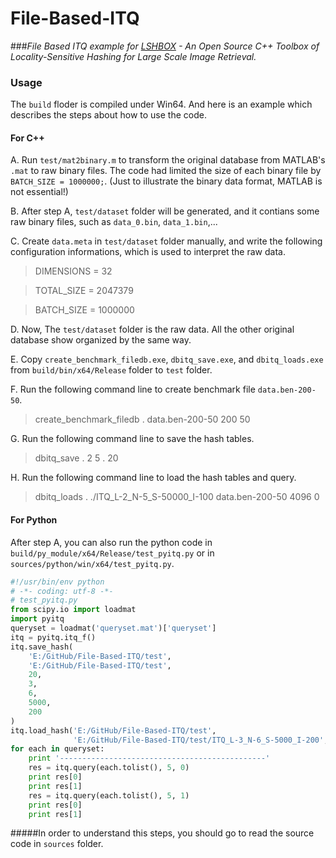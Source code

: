 File-Based-ITQ
==============

###*File Based ITQ example for [LSHBOX](https://github.com/RSIA-LIESMARS-WHU/LSHBOX) - An Open Source C++ Toolbox of Locality-Sensitive Hashing for Large Scale Image Retrieval.*

### Usage

The `build` floder is compiled under Win64. And here is an example which describes the steps about how to use the code.

#### For C++

A. Run `test/mat2binary.m` to transform the original database from MATLAB's `.mat` to raw binary files. The code had limited the size of each binary file by `BATCH_SIZE = 1000000;`. (Just to illustrate the binary data format, MATLAB is not essential!)

B. After step A, `test/dataset` folder will be generated, and it contians some raw binary files, such as `data_0.bin`, `data_1.bin`,...

C. Create `data.meta` in `test/dataset` folder manually, and write the following configuration informations, which is used to interpret the raw data. 

>DIMENSIONS = 32

>TOTAL_SIZE = 2047379

>BATCH_SIZE = 1000000

D. Now, The `test/dataset` folder is the raw data. All the other original database show organized by the same way.

E. Copy `create_benchmark_filedb.exe`, `dbitq_save.exe`, and `dbitq_loads.exe` from `build/bin/x64/Release` folder to `test` folder.

F. Run the following command line to create benchmark file `data.ben-200-50`.

>create_benchmark_filedb . data.ben-200-50 200 50

G. Run the following command line to save the hash tables.

>dbitq_save . 2 5 . 20

H. Run the following command line to load the hash tables and query.

>dbitq_loads . ./ITQ_L-2_N-5_S-50000_I-100 data.ben-200-50 4096 0

#### For Python

After step A, you can also run the python code in `build/py_module/x64/Release/test_pyitq.py` or in `sources/python/win/x64/test_pyitq.py`.

```python
#!/usr/bin/env python
# -*- coding: utf-8 -*-
# test_pyitq.py
from scipy.io import loadmat
import pyitq
queryset = loadmat('queryset.mat')['queryset']
itq = pyitq.itq_f()
itq.save_hash(
    'E:/GitHub/File-Based-ITQ/test',
    'E:/GitHub/File-Based-ITQ/test',
    20,
    3,
    6,
    5000,
    200
)
itq.load_hash('E:/GitHub/File-Based-ITQ/test',
              'E:/GitHub/File-Based-ITQ/test/ITQ_L-3_N-6_S-5000_I-200', 2, 30, 4096)
for each in queryset:
    print '----------------------------------------------'
    res = itq.query(each.tolist(), 5, 0)
    print res[0]
    print res[1]
    res = itq.query(each.tolist(), 5, 1)
    print res[0]
    print res[1]
```

#####In order to understand this steps, you should go to read the source code in `sources` folder.








